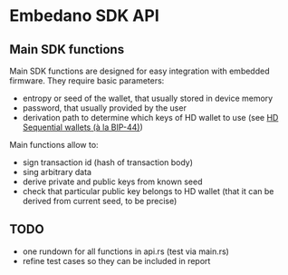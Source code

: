 # Embedano SDK API

## Main SDK functions

Main SDK functions are designed for easy integration with embedded firmware. They require basic parameters:

- entropy or seed of the wallet, that usually stored in device memory
- password, that usually provided by the user
- derivation path to determine which keys of HD wallet to use (see [HD Sequential wallets (à la BIP-44)](https://input-output-hk.github.io/cardano-wallet/concepts/address-derivation))

Main functions allow to:

- sign transaction id (hash of transaction body)
- sing arbitrary data
- derive private and public keys from known seed
- check that particular public key belongs to HD wallet (that it can be derived from current seed, to be precise)

## TODO

- one rundown for all functions in api.rs (test via main.rs)
- refine test cases so they can be included in report
